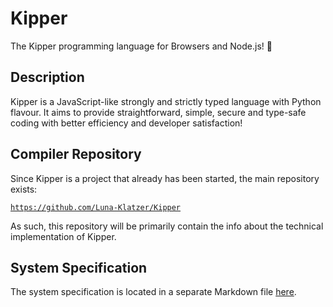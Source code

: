 # Kipper
The Kipper programming language for Browsers and Node.js! 🦊

## Description

Kipper is a JavaScript-like strongly and strictly typed language with Python flavour. It aims to provide straightforward, simple, secure and type-safe coding with better efficiency and developer satisfaction!

## Compiler Repository

Since Kipper is a project that already has been started, the main repository exists:

[`https://github.com/Luna-Klatzer/Kipper`](https://github.com/Luna-Klatzer/Kipper)

As such, this repository will be primarily contain the info about the technical implementation of Kipper.

## System Specification

The system specification is located in a separate Markdown file [here](./Systemspezifikation.md).
